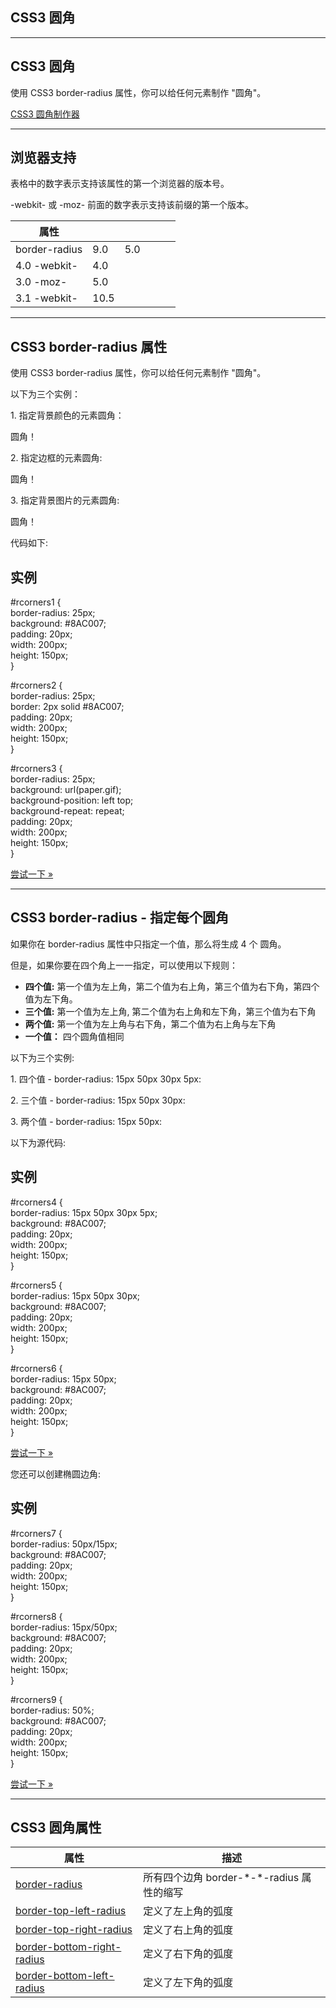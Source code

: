 ## CSS3 圆角

* * *

## CSS3 圆角

使用 CSS3 border-radius 属性，你可以给任何元素制作 "圆角"。

[CSS3 圆角制作器](https://www.runoob.com/css-radius "CSS3 圆角制作器")

* * *

## 浏览器支持

表格中的数字表示支持该属性的第一个浏览器的版本号。

\-webkit- 或 -moz- 前面的数字表示支持该前缀的第一个版本。

| 属性          |      |      |      |      |      |
| ------------- | ---- | ---- | ---- | ---- | ---- |
| border-radius | 9.0  | 5.0  |      |      |      |
| 4.0 -webkit-  | 4.0  |      |      |      |      |
| 3.0 -moz-     | 5.0  |      |      |      |      |
| 3.1 -webkit-  | 10.5 |      |      |      |      |

* * *

## CSS3 border-radius 属性

使用 CSS3 border-radius 属性，你可以给任何元素制作 "圆角"。

以下为三个实例：

1\. 指定背景颜色的元素圆角：

圆角！

2\. 指定边框的元素圆角:

圆角！

3\. 指定背景图片的元素圆角:

圆角！

代码如下:

## 实例

#rcorners1 {  
    border-radius: 25px;  
    background: #8AC007;  
    padding: 20px;  
    width: 200px;  
    height: 150px;  
}

#rcorners2 {  
    border-radius: 25px;  
    border: 2px solid #8AC007;  
    padding: 20px;  
    width: 200px;  
    height: 150px;  
}

#rcorners3 {  
    border-radius: 25px;  
    background: url(paper.gif);  
    background-position: left top;  
    background-repeat: repeat;  
    padding: 20px;  
    width: 200px;  
    height: 150px;  
}

[尝试一下 »](https://www.runoob.com/try/tryit.php?filename=trycss3_border-radius1)

* * *

## CSS3 border-radius - 指定每个圆角

如果你在 border-radius 属性中只指定一个值，那么将生成 4 个 圆角。

但是，如果你要在四个角上一一指定，可以使用以下规则：

+   **四个值:** 第一个值为左上角，第二个值为右上角，第三个值为右下角，第四个值为左下角。
+   **三个值:** 第一个值为左上角, 第二个值为右上角和左下角，第三个值为右下角
+   **两个值:** 第一个值为左上角与右下角，第二个值为右上角与左下角
+   **一个值：** 四个圆角值相同

以下为三个实例:

1\. 四个值 - border-radius: 15px 50px 30px 5px:

2\. 三个值 - border-radius: 15px 50px 30px:

3\. 两个值 - border-radius: 15px 50px:

以下为源代码:

## 实例

#rcorners4 {  
    border-radius: 15px 50px 30px 5px;  
    background: #8AC007;  
    padding: 20px;  
    width: 200px;  
    height: 150px;  
}

#rcorners5 {  
    border-radius: 15px 50px 30px;  
    background: #8AC007;  
    padding: 20px;  
    width: 200px;  
    height: 150px;  
}

#rcorners6 {  
    border-radius: 15px 50px;  
    background: #8AC007;  
    padding: 20px;  
    width: 200px;  
    height: 150px;  
}

[尝试一下 »](https://www.runoob.com/try/tryit.php?filename=trycss3_border-radius2)

您还可以创建椭圆边角:

## 实例

#rcorners7 {  
    border-radius: 50px/15px;  
    background: #8AC007;  
    padding: 20px;  
    width: 200px;  
    height: 150px;  
}

#rcorners8 {  
    border-radius: 15px/50px;  
    background: #8AC007;  
    padding: 20px;  
    width: 200px;  
    height: 150px;  
}

#rcorners9 {  
    border-radius: 50%;  
    background: #8AC007;  
    padding: 20px;  
    width: 200px;  
    height: 150px;  
}

[尝试一下 »](https://www.runoob.com/try/tryit.php?filename=trycss3_border-radius3)

* * *

## CSS3 圆角属性

| 属性                                                         | 描述                                        |
| ------------------------------------------------------------ | ------------------------------------------- |
| [border-radius](https://www.runoob.com/cssref/css3-pr-border-radius.html) | 所有四个边角 border-\*-\*-radius 属性的缩写 |
| [border-top-left-radius](https://www.runoob.com/cssref/css3-pr-border-top-left-radius.html) | 定义了左上角的弧度                          |
| [border-top-right-radius](https://www.runoob.com/cssref/css3-pr-border-top-right-radius.html) | 定义了右上角的弧度                          |
| [border-bottom-right-radius](https://www.runoob.com/cssref/css3-pr-border-bottom-right-radius.html) | 定义了右下角的弧度                          |
| [border-bottom-left-radius](https://www.runoob.com/cssref/css3-pr-border-bottom-left-radius.html) | 定义了左下角的弧度                          |